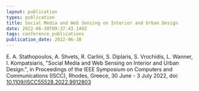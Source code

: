 ```yaml
---
layout: publication
types: publication
title: Social Media and Web Sensing on Interior and Urban Design
date: 2022-06-30T09:37:43.149Z
tags: conference_publications
publication_date: 2022-06-30
---
```

<!--StartFragment-->
E. A. Stathopoulos, A. Shvets, R. Carlini, S. Diplaris, S. Vrochidis, L. Wanner, I. Kompatsiaris, "Social Media and Web Sensing on Interior and Urban Design.", in Proceedings of the IEEE Symposium on Computers and Communications (ISCC), Rhodes, Greece, 30 June - 3 July 2022, doi: [10.1109/ISCC55528.2022.9912803](https://doi.org/10.1109/ISCC55528.2022.9912803)

<!--EndFragment-->